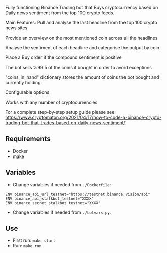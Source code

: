 Fully functioning Binance Trading bot that Buys cryptocurrency based on Daily news sentiment from the top 100 crypto feeds.

Main Features:
Pull and analyse the last headline from the top 100 crypto news sites

Provide an overview on the most mentioned coin across all the headlines

Analyse the sentiment of each headline and categorise the output by coin

Place a Buy order if the compound sentiment is positive

The bot sells %99.5 of the coins it bought in order to avoid exceptions

"coins_in_hand" dictionary stores the amount of coins the bot bought and currently holding.

Configurable options

Works with any number of cryptocurrencies

For a complete step-by-step setup guide please see: https://www.cryptomaton.org/2021/04/17/how-to-code-a-binance-crypto-trading-bot-that-trades-based-on-daily-news-sentiment/


## Requirements

* Docker
* make

## Variables

* Change variables if needed from `./Dockerfile`:

```shell
ENV binance_api_url_testnet="https://testnet.binance.vision/api"
ENV binance_api_stalkbot_testnet="XXXX"
ENV binance_secret_stalkbot_testnet="XXXX"
```

* Change variables if needed from `./botvars.py`.

## Use

* First run: `make start`
* Run: `make run`
